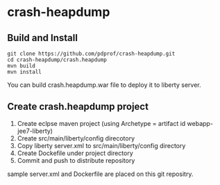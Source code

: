 # crash-heapdump

## Build and Install

```
git clone https://github.com/pdprof/crash-heapdump.git
cd crash-heapdump/crash.heapdump
mvn build
mvn install
```

You can build crash.heapdump.war file to deploy it to liberty server.



## Create crash.heapdump project

1. Create eclpse maven project (using Archetype = artifact id webapp-jee7-liberty)
2. Create src/main/liberty/config direcotory
3. Copy liberty server.xml to src/main/liberty/config directory
4. Create Dockefile under project directory
5. Commit and push to distribute repository

sample server.xml and Dockerfile are placed on this git repositry.
